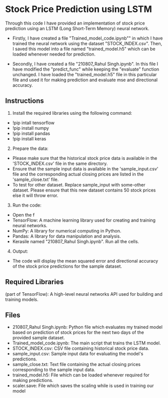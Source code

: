 # Stock Price Prediction using LSTM

Through this code I have provided an implementation of stock price prediction using an LSTM (Long Short-Term Memory) neural network.

- Firstly, I have created  a file "Trained_model_code.ipynb"" in which I have trained the neural network using the dataset "STOCK_INDEX.csv". Then, I saved this model into a file named "trained_model.h5" which can be loaded whenever needed for prediction.

- Secondly, I have created a file "210807_Rahul Singh.ipynb". In this file I have modified the "predict_func" while keeping the "evaluate" function unchanged. I have loaded the "trained_model.h5" file in this particular file and used it for making prediction and evaluate mse and directional accuracy.


## Instructions

1. Install the required libraries using the following command:
- !pip intall tensorflow
- !pip install numpy
- !pip install pandas 
- !pip install keras

2. Prepare the data:
- Please make sure that the historical stock price data is available in the 'STOCK_INDEX.csv' file in the same directory.
- Ensure that the sample input data is available in the 'sample_input.csv' file and the corresponding actual closing prices are listed in the 'sample_close.txt' file.
- To test for other dataset. Replace sample_input with some-other dataset. Please ensure that this new dataset contains 50 stock prices else it will throw error.

3. Run the code:
-  Open the f
- TensorFlow: A machine learning library used for creating and training neural networks.
- NumPy: A library for numerical computing in Python.
- Pandas: A library for data manipulation and analysis.
- Kerasile named "210807_Rahul Singh.ipynb". Run all the cells.

4. Output:
- The code will display the mean squared error and directional accuracy of the stock price predictions for the sample dataset.

## Required Libraries
 (part of TensorFlow): A high-level neural networks API used for building and training models.

## Files

- 210807_Rahul Singh.ipynb: Python file which evaluates my trained model based on prediction of stock prices for the next two days of the provided sample dataset.
- Trained_model_code.ipynb: The main script that trains the LSTM model.
- STOCK_INDEX.csv: CSV file containing historical stock price data.
- sample_input.csv: Sample input data for evaluating the model's predictions.
- sample_close.txt: Text file containing the actual closing prices corresponding to the sample input data.
- trained_model.h5: File which can be loaded whenever required for making predictions.
- scaler.save: File which saves the scaling while is used in training our model